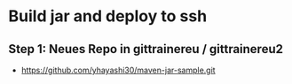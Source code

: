 # Build jar and deploy to ssh 

## Step 1: Neues Repo in gittrainereu / gittrainereu2 

  * https://github.com/yhayashi30/maven-jar-sample.git

